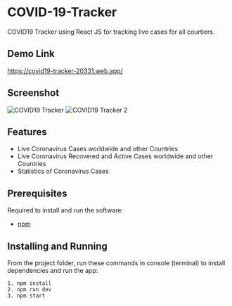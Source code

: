# COVID-19-Tracker
COVID19 Tracker using React JS for tracking live cases for all courtiers.

## Demo Link
https://covid19-tracker-20331.web.app/

## Screenshot
![COVID19 Tracker](https://user-images.githubusercontent.com/64153988/103368901-c738ea80-4aee-11eb-936d-4c11048355a4.png)
![COVID19 Tracker 2](https://user-images.githubusercontent.com/64153988/103368906-ca33db00-4aee-11eb-9c4d-3a6b931a4d25.png)

## Features
- Live Coronavirus Cases worldwide and other Countries
- Live Coronavirus Recovered and Active Cases worldwide and other Countries
- Statistics of Coronavirus Cases


## Prerequisites

Required to install and run the software:

 * [npm](https://www.npmjs.com/get-npm)


## Installing and Running

From the project folder, run these commands in console (terminal) to install dependencies and run the app:
```
1. npm install
2. npm run dev
3. npm start
```
